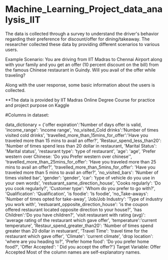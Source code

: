 # Machine_Learning_Project_data_analysis_IIT

The data is collected through a survey to understand the driver's behavior regarding their preference for discount/offer for dining/takeaway. The researcher collected these data by providing different scenarios to various users.

Example Scenario: You are driving from IIT Madras to Chennai Airport along with your family and you get an offer (10 percent discount on the bill) from the famous Chinese restaurant in Guindy. Will you avail of the offer while traveling?

Along with the user response, some basic information about the users is collected.

**The data is provided by IIT Madras Online Degree Course for practice and project purpose on Kaggle

#Columns in dataset:

data_dictionary = {'offer expiration':'Number of days offer is valid,
'income_range': 'income range',
'no_visited_Cold drinks':'Number of times visited cold drinks',
'travelled_more_than_15mins_for_offer':'Have you traveled more than 15 mins to avail an offer?',
'Restaur_spend_less_than20': 'Number of times spend less than 20 dollar in restaurant,
'Marital Status': 'Marital status',
'restaurant type': 'type of restaurant',
'age': 'age',
'Prefer western over Chinese: 'Do you Prefer western over chinese'',
'travelled_more_than_25mins_for_offer': 'Have you traveled more than 25 mins to avail an offer?',
'travelled_more_than_5mins_for_offer': 'Have you traveled more than 5 mins to avail an offer?',
'no_visited_bars': 'Number of times visited bar',
'gender': 'gender',
'car': 'type of vehicle do you use in your own words',
'restuarant_same_direction_house',
'Cooks regularly': 'Do you cook regularly?',
'Customer type': 'Whom do you prefer to go with?',
'Qualification': 'Qualification',
'is foodie': 'Is foodie',
'no_Take-aways': 'Number of times opted for take-away',
'Job/Job Industry': 'Type of industry you work with',
'restuarant_opposite_direction_house': 'is the coupon offered restaurant located opposite direction to your house?',
'has Children':'Do you have children?',
'visit restaurant with rating (avg)': 'average rating of the restaurant which gave offer',
'temperature':'current temperature',
'Restaur_spend_greater_than20': 'Number of times spend greater than 20 dollar in restuarant',
'Travel Time': 'travel time for the restaurant which gave offer',
'Climate': 'current climate',
'drop location': 'where are you heading to?',
'Prefer home food': 'Do you prefer home food?',
'Offer Accepted': ' Did you accept the offer?'}
Target Variable: Offer Accepted
Most of the column names are self-explanatory names.
